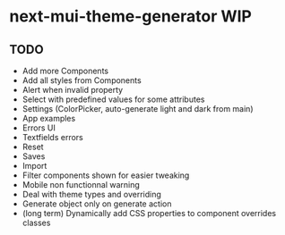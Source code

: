 # next-mui-theme-generator WIP

## TODO
- Add more Components
- Add all styles from Components
- Alert when invalid property
- Select with predefined values for some attributes
- Settings (ColorPicker, auto-generate light and dark from main)
- App examples
- Errors UI
- Textfields errors
- Reset
- Saves
- Import
- Filter components shown for easier tweaking
- Mobile non functionnal warning
- Deal with theme types and overriding
- Generate object only on generate action
- (long term) Dynamically add CSS properties to component overrides classes
